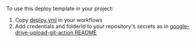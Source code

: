 To use this deploy template in your project:
1. Copy [deploy.yml](./.github/workflows/deploy.yml) in your workflows
2. Add credentials and folderId to your repository's secrets
   as in [google-drive-upload-git-action README](https://github.com/marketplace/actions/google-drive-upload-git-action)
